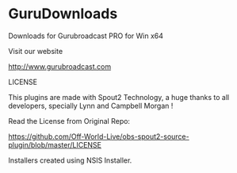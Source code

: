 # GuruDownloads
Downloads for Gurubroadcast PRO for Win x64

Visit our website

http://www.gurubroadcast.com

LICENSE

This plugins are made with Spout2 Technology, a huge thanks to all developers, specially Lynn and Campbell Morgan !

Read the License from Original Repo:

https://github.com/Off-World-Live/obs-spout2-source-plugin/blob/master/LICENSE

Installers created using NSIS Installer.
